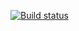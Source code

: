 [![Build status](https://ci.appveyor.com/api/projects/status/auvkh06sui9f9mcb?svg=true)](https://ci.appveyor.com/project/pavel27499/appveyor-thujs)